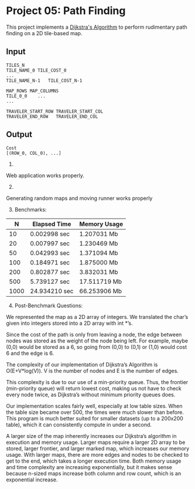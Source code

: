 Project 05: Path Finding
========================

This project implements a [Dijkstra's Algorithm] to perform rudimentary path
finding on a 2D tile-based map.

[Dijkstra's Algorithm]: https://en.wikipedia.org/wiki/Dijkstra%27s_algorithm


Input
-----

    TILES_N
    TILE_NAME_0	TILE_COST_0
    ...
    TILE_NAME_N-1	TILE_COST_N-1

    MAP_ROWS MAP_COLUMNS
    TILE_0_0    ...
    ...

    TRAVELER_START_ROW TRAVELER_START_COL
    TRAVELER_END_ROW   TRAVELER_END_COL

Output
------

    Cost
    [(ROW_0, COL_0), ...]

1. 
Web application works properly.

2. 
Generating random maps and moving runner works properly

3. Benchmarks:

| N             | Elapsed Time  | Memory Usage   |
|---------------|---------------|----------------|
| 10            | 0.002998 sec  | 1.207031 Mb    |
| 20            | 0.007997 sec  | 1.230469 Mb    |
| 50            | 0.042993 sec  | 1.371094 Mb    |
| 100           | 0.184971 sec  | 1.875000 Mb    |
| 200           | 0.802877 sec  | 3.832031 Mb    |
| 500           | 5.739127 sec  | 17.511719 Mb   |
| 1000          | 24.934210 sec | 66.253906 Mb   |

4. Post-Benchmark Questions:

We represented the map as a 2D array of integers. We translated the char’s given into integers stored into a 2D array with int *’s. 

Since the cost of the path is only from leaving a node, the edge between nodes was stored as the weight of the node being left. For example, maybe (0,0) would be stored as a 6, so going from (0,0) to (0,1) or (1,0) would cost 6 and the edge is 6.

The complexity of our implementation of Dijkstra’s Algorithm is O(E+V*log(V)). V is the number of nodes and E is the number of edges. 

This complexity is due to our use of a min-priority queue. Thus, the frontier (min-priority queue) will return lowest cost, making us not have to check every node twice, as Dijkstra’s without minimum priority queues does.

Our implementation scales fairly well, especially at low table sizes. When the table size became over 500, the times were much slower than before. This program is much better suited for smaller datasets (up to a 200x200 table), which it can consistently compute in under a second.

A larger size of the map inherently increases our Dijkstra’s algorithm in execution and memory usage. Larger maps require a larger 2D array to be stored, larger frontier, and larger marked map, which increases our memory usage. With larger maps, there are more edges and nodes to be checked to get to the end, which takes a longer execution time. Both memory usage and time complexity are increasing exponentially, but it makes sense because n-sized maps increase both column and row count, which is an exponential increase.
